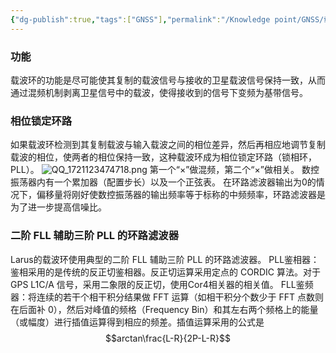 ```yaml
---
{"dg-publish":true,"tags":["GNSS"],"permalink":"/Knowledge point/GNSS/载波跟踪环路（载波环）/","dgPassFrontmatter":true}
---
```


### 功能
载波环的功能是尽可能使其复制的载波信号与接收的卫星载波信号保持一致，从而通过混频机制剥离卫星信号中的载波，使得接收到的信号下变频为基带信号。

### 相位锁定环路
如果载波环检测到其复制载波与输入载波之间的相位差异，然后再相应地调节复制载波的相位，使两者的相位保持一致，这种载波环成为相位锁定环路（锁相环，PLL）。
![QQ_1721123474718.png](/img/user/work%20diary/imgs/QQ_1721123474718.png)
第一个“×”做混频，第二个“×”做相关。
数控振荡器内有一个累加器（配置步长）以及一个正弦表。
在环路滤波器输出为0的情况下，偏移量将刚好使数控振荡器的输出频率等于标称的中频频率，环路滤波器是为了进一步提高信噪比。
### 二阶 FLL 辅助三阶 PLL 的环路滤波器
Larus的载波环使用典型的二阶 FLL 辅助三阶 PLL 的环路滤波器。
PLL鉴相器：鉴相采用的是传统的反正切鉴相器。反正切运算采用定点的 CORDIC 算法。对于 GPS L1C/A 信号，采用二象限的反正切，使用Cor4相关器的相关值。
FLL鉴频器：将连续的若干个相干积分结果做 FFT 运算（如相干积分个数少于 FFT 点数则在后面补 0），然后对峰值的频格（Frequency Bin）和其左右两个频格上的能量（或幅度）进行插值运算得到相应的频差。插值运算采用的公式是
$$arctan\frac{L-R}{2P-L-R}$$

